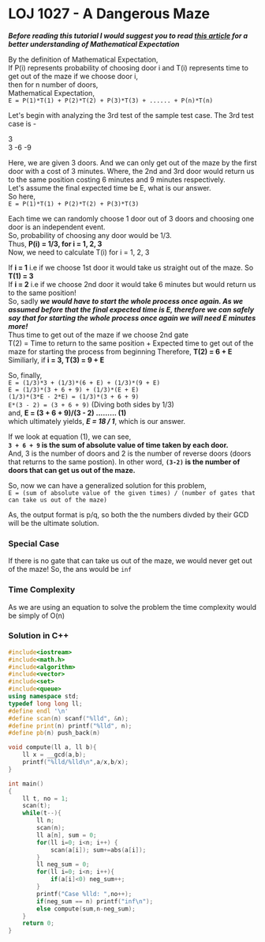 # LOJ 1027 - A Dangerous Maze
*****Before reading this tutorial I would suggest you to read [this article](http://www.shafaetsplanet.com/?p=3060) for a better understanding of Mathematical Expectation*****

By the definition of Mathematical Expectation,<br>
If P(i) represents probability of choosing door i and T(i) represents time to get out of the maze if we choose door i,<br>
then for n number of doors,<br>
                Mathematical Expectation,<br> `E = P(1)*T(1) + P(2)*T(2) + P(3)*T(3) + ...... + P(n)*T(n)`<br>

Let's begin with analyzing the 3rd test of the sample test case. 
The 3rd test case is -

3<br>
3 -6 -9

Here, we are given 3 doors. And we can only get out of the maze by the first door with a cost of 3 minutes. Where, the 2nd and 3rd door would return us to the same position costing 6 minutes and 9 minutes respectively.<br>
Let's assume the final expected time be E, what is our answer.<br>
So here,<br> `E = P(1)*T(1) + P(2)*T(2) + P(3)*T(3)`<br>

Each time we can randomly choose 1 door out of 3 doors and choosing one door is an independent event.<br>
So, probability of choosing any door would be 1/3.<br>
Thus, __P(i) = 1/3, for i = 1, 2, 3__<br>
Now, we need to calculate T(i) for i = 1, 2, 3<br>

If __i = 1__ i.e if we choose 1st door it would take us straight out of the maze. So __T(1) = 3__<br>
If __i = 2__ i.e if we choose 2nd door it would take 6 minutes but would return us to the same position!<br>
  So, sadly _**we would have to start the whole process once again. As we assumed before that the final expected time is E, therefore we can safely say that for starting the whole process once again we will need E minutes more!**_<br>
  Thus time to get out of the maze if we choose 2nd gate<br>
  T(2) = Time to return to the same position + Expected time to get out of the maze for starting the process from beginning
  Therefore, __T(2) = 6 + E__<br>
Similiarly, if __i = 3, T(3) = 9 + E__<br>

So, finally,<br>
            `E = (1/3)*3 + (1/3)*(6 + E) + (1/3)*(9 + E)`<br>
            `E = (1/3)*(3 + 6 + 9) + (1/3)*(E + E)`<br>
            `(1/3)*(3*E - 2*E) = (1/3)*(3 + 6 + 9)`<br>
            `E*(3 - 2) = (3 + 6 + 9)` (Diving both sides by 1/3)<br>
       and, __E = (3 + 6 + 9)/(3 - 2) ......... (1)__<br>
       which ultimately yields, _**E = 18 / 1**_, which is our answer.<br>
      
If we look at equation (1), we can see,<br> __`3 + 6 + 9` is the sum of absolute value of time taken by each door.__<br> And, 3 is the number of doors and 2 is the number of reverse doors (doors that returns to the same postion). In other word, __`(3-2)` is the number of doors that can get us out of the maze.__

So, now we can have a generalized solution for this problem,<br>
          ``` E = (sum of absolute value of the given times) / (number of gates that can take us out of the maze) ```
   
As, the output format is p/q, so both the the numbers divded by their GCD will be the ultimate solution.

### Special Case
If there is no gate that can take us out of the maze, we would never get out of the maze! So, the ans would be `inf`

### Time Complexity
As we are using an equation to solve the problem the time complexity would be simply of O(n)

### Solution in C++
```cpp
#include<iostream>
#include<math.h>
#include<algorithm>
#include<vector>
#include<set>
#include<queue>
using namespace std;
typedef long long ll;
#define endl '\n'
#define scan(n) scanf("%lld", &n);
#define print(n) printf("%lld", n);
#define pb(n) push_back(n)

void compute(ll a, ll b){
    ll x = __gcd(a,b);
    printf("%lld/%lld\n",a/x,b/x);
}

int main()
{
    ll t, no = 1;
    scan(t);
    while(t--){
        ll n;
        scan(n);
        ll a[n], sum = 0;
        for(ll i=0; i<n; i++) {
            scan(a[i]); sum+=abs(a[i]);
        }
        ll neg_sum = 0;
        for(ll i=0; i<n; i++){
            if(a[i]<0) neg_sum++;
        }
        printf("Case %lld: ",no++);
        if(neg_sum == n) printf("inf\n");
        else compute(sum,n-neg_sum);
    }
    return 0;
}
```
